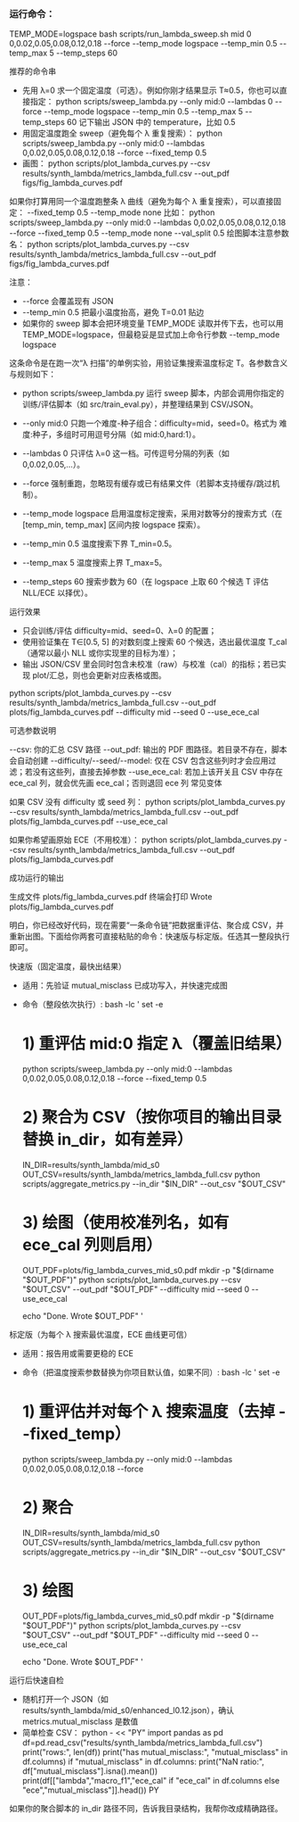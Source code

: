 ### 运行命令：
TEMP_MODE=logspace bash scripts/run_lambda_sweep.sh mid 0 0,0.02,0.05,0.08,0.12,0.18 --force --temp_mode logspace --temp_min 0.5 --temp_max 5 --temp_steps 60

推荐的命令串
- 先用 λ=0 求一个固定温度（可选）。例如你刚才结果显示 T≈0.5，你也可以直接指定：
  python scripts/sweep_lambda.py --only mid:0 --lambdas 0 --force --temp_mode logspace --temp_min 0.5 --temp_max 5 --temp_steps 60
  记下输出 JSON 中的 temperature，比如 0.5
- 用固定温度跑全 sweep（避免每个 λ 重复搜索）：
  python scripts/sweep_lambda.py --only mid:0 --lambdas 0,0.02,0.05,0.08,0.12,0.18 --force --fixed_temp 0.5
- 画图：
  python scripts/plot_lambda_curves.py --csv results/synth_lambda/metrics_lambda_full.csv --out_pdf figs/fig_lambda_curves.pdf

如果你打算用同一个温度跑整条 λ 曲线（避免为每个 λ 重复搜索），可以直接固定：
--fixed_temp 0.5 --temp_mode none
比如：
python scripts/sweep_lambda.py --only mid:0 --lambdas 0,0.02,0.05,0.08,0.12,0.18 --force --fixed_temp 0.5 --temp_mode none --val_split 0.5
绘图脚本注意参数名：
python scripts/plot_lambda_curves.py --csv results/synth_lambda/metrics_lambda_full.csv --out_pdf figs/fig_lambda_curves.pdf

注意：
- --force 会覆盖现有 JSON
- --temp_min 0.5 把最小温度抬高，避免 T=0.01 贴边
- 如果你的 sweep 脚本会把环境变量 TEMP_MODE 读取并传下去，也可以用 TEMP_MODE=logspace，但最稳妥是显式加上命令行参数 --temp_mode logspace

这条命令是在跑一次“λ 扫描”的单例实验，用验证集搜索温度标定 T。各参数含义与规则如下：

- python scripts/sweep_lambda.py
  运行 sweep 脚本，内部会调用你指定的训练/评估脚本（如 src/train_eval.py），并整理结果到 CSV/JSON。

- --only mid:0
  只跑一个难度-种子组合：difficulty=mid，seed=0。格式为 难度:种子，多组时可用逗号分隔（如 mid:0,hard:1）。

- --lambdas 0
  只评估 λ=0 这一档。可传逗号分隔的列表（如 0,0.02,0.05,…）。

- --force
  强制重跑，忽略现有缓存或已有结果文件（若脚本支持缓存/跳过机制）。

- --temp_mode logspace
  启用温度标定搜索，采用对数等分的搜索方式（在 [temp_min, temp_max] 区间内按 logspace 探索）。

- --temp_min 0.5
  温度搜索下界 T_min=0.5。

- --temp_max 5
  温度搜索上界 T_max=5。

- --temp_steps 60
  搜索步数为 60（在 logspace 上取 60 个候选 T 评估 NLL/ECE 以择优）。

运行效果
- 只会训练/评估 difficulty=mid、seed=0、λ=0 的配置；
- 使用验证集在 T∈[0.5, 5] 的对数刻度上搜索 60 个候选，选出最优温度 T_cal（通常以最小 NLL 或你实现里的目标为准）；
- 输出 JSON/CSV 里会同时包含未校准（raw）与校准（cal）的指标；若已实现 plot/汇总，则也会更新对应表格或图。

python scripts/plot_lambda_curves.py --csv results/synth_lambda/metrics_lambda_full.csv --out_pdf plots/fig_lambda_curves.pdf --difficulty mid --seed 0 --use_ece_cal

可选参数说明

--csv: 你的汇总 CSV 路径
--out_pdf: 输出的 PDF 图路径。若目录不存在，脚本会自动创建
--difficulty/--seed/--model: 仅在 CSV 包含这些列时才会应用过滤；若没有这些列，直接去掉参数
--use_ece_cal: 若加上该开关且 CSV 中存在 ece_cal 列，就会优先画 ece_cal；否则退回 ece 列
常见变体

如果 CSV 没有 difficulty 或 seed 列：
python scripts/plot_lambda_curves.py
--csv results/synth_lambda/metrics_lambda_full.csv
--out_pdf plots/fig_lambda_curves.pdf
--use_ece_cal

如果你希望画原始 ECE（不用校准）：
python scripts/plot_lambda_curves.py
--csv results/synth_lambda/metrics_lambda_full.csv
--out_pdf plots/fig_lambda_curves.pdf

成功运行的输出

生成文件 plots/fig_lambda_curves.pdf
终端会打印 Wrote plots/fig_lambda_curves.pdf


明白，你已经改好代码，现在需要“一条命令链”把数据重评估、聚合成 CSV，并重新出图。下面给你两套可直接粘贴的命令：快速版与标定版。任选其一整段执行即可。

快速版（固定温度，最快出结果）
- 适用：先验证 mutual_misclass 已成功写入，并快速完成图
- 命令（整段依次执行）:
  bash -lc '
  set -e
  # 1) 重评估 mid:0 指定 λ（覆盖旧结果）
  python scripts/sweep_lambda.py --only mid:0 --lambdas 0,0.02,0.05,0.08,0.12,0.18 --force --fixed_temp 0.5

  # 2) 聚合为 CSV（按你项目的输出目录替换 in_dir，如有差异）
  IN_DIR=results/synth_lambda/mid_s0
  OUT_CSV=results/synth_lambda/metrics_lambda_full.csv
  python scripts/aggregate_metrics.py --in_dir "$IN_DIR" --out_csv "$OUT_CSV"

  # 3) 绘图（使用校准列名，如有 ece_cal 列则启用）
  OUT_PDF=plots/fig_lambda_curves_mid_s0.pdf
  mkdir -p "$(dirname "$OUT_PDF")"
  python scripts/plot_lambda_curves.py --csv "$OUT_CSV" --out_pdf "$OUT_PDF" --difficulty mid --seed 0 --use_ece_cal

  echo "Done. Wrote $OUT_PDF"
  '

标定版（为每个 λ 搜索最优温度，ECE 曲线更可信）
- 适用：报告用或需要更稳的 ECE
- 命令（把温度搜索参数替换为你项目默认值，如果不同）:
  bash -lc '
  set -e
  # 1) 重评估并对每个 λ 搜索温度（去掉 --fixed_temp）
  python scripts/sweep_lambda.py --only mid:0 --lambdas 0,0.02,0.05,0.08,0.12,0.18 --force

  # 2) 聚合
  IN_DIR=results/synth_lambda/mid_s0
  OUT_CSV=results/synth_lambda/metrics_lambda_full.csv
  python scripts/aggregate_metrics.py --in_dir "$IN_DIR" --out_csv "$OUT_CSV"

  # 3) 绘图
  OUT_PDF=plots/fig_lambda_curves_mid_s0.pdf
  mkdir -p "$(dirname "$OUT_PDF")"
  python scripts/plot_lambda_curves.py --csv "$OUT_CSV" --out_pdf "$OUT_PDF" --difficulty mid --seed 0 --use_ece_cal

  echo "Done. Wrote $OUT_PDF"
  '

运行后快速自检
- 随机打开一个 JSON（如 results/synth_lambda/mid_s0/enhanced_l0.12.json），确认 metrics.mutual_misclass 是数值
- 简单检查 CSV：
  python - << "PY"
import pandas as pd
df=pd.read_csv("results/synth_lambda/metrics_lambda_full.csv")
print("rows:", len(df))
print("has mutual_misclass:", "mutual_misclass" in df.columns)
if "mutual_misclass" in df.columns:
    print("NaN ratio:", df["mutual_misclass"].isna().mean())
    print(df[["lambda","macro_f1","ece_cal" if "ece_cal" in df.columns else "ece","mutual_misclass"]].head())
PY

如果你的聚合脚本的 in_dir 路径不同，告诉我目录结构，我帮你改成精确路径。